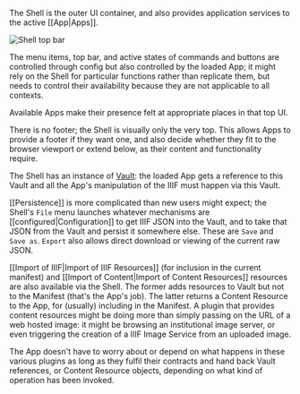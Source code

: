 The Shell is the outer UI container, and also provides application services to the active [[App|Apps]].

![Shell top bar](https://user-images.githubusercontent.com/1443575/151572410-384913fb-013f-4b12-a930-101a120f2bdb.png)

The menu items, top bar, and active states of commands and buttons are controlled through config but also controlled by the loaded App; it might rely on the Shell for particular functions rather than replicate them, but needs to control their availability because they are not applicable to all contexts.

Available Apps make their presence felt at appropriate places in that top UI.

There is no footer; the Shell is visually only the very top. This allows Apps to provide a footer if they want one, and also decide whether they fit to the browser viewport or extend below, as their content and functionality require.

The Shell has an instance of [Vault](https://iiif-canvas-panel.netlify.app/docs/components/vault/): the loaded App gets a reference to this Vault and all the App's manipulation of the IIIF must happen via this Vault.

[[Persistence]] is more complicated than new users might expect; the Shell's `File` menu launches whatever mechanisms are [[configured|Configuration]] to get IIIF JSON into the Vault, and to take that JSON from the Vault and persist it somewhere else. These are `Save` and `Save as`. `Export` also allows direct download or viewing of the current raw JSON.

[[Import of IIIF|Import of IIIF Resources]] (for inclusion in the current manifest) and [[Import of Content|Import of Content Resources]] resources are also available via the Shell. The former adds resources to Vault but not to the Manifest (that's the App's job). The latter returns a Content Resource to the App, for (usually) including in the Manifest. A plugin that provides content resources might be doing more than simply passing on the URL of a web hosted image: it might be browsing an institutional image server, or even triggering the creation of a IIIF Image Service from an uploaded image. 

The App doesn't have to worry about or depend on what happens in these various plugins as long as they fulfil their contracts and hand back Vault references, or Content Resource objects, depending on what kind of operation has been invoked.
